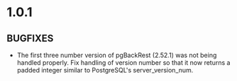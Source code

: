1.0.1
=====

BUGFIXES
--------
 - The first three number version of pgBackRest (2.52.1) was not being handled properly. Fix handling of version number so that it now returns a padded integer similar to PostgreSQL's server_version_num.
